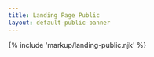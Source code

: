 ```yaml
---
title: Landing Page Public
layout: default-public-banner
---
```


{% include 'markup/landing-public.njk' %}

